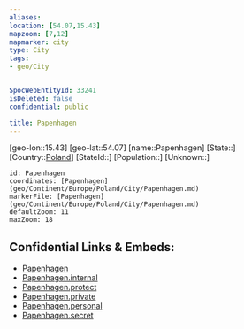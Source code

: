 ```yaml
---
aliases: 
location: [54.07,15.43]
mapzoom: [7,12] 
mapmarker: city 
type: City
tags:
- geo/City


SpocWebEntityId: 33241
isDeleted: false
confidential: public

title: Papenhagen
---
```

[geo-lon::15.43]
[geo-lat::54.07]
[name::Papenhagen]
[State::]
[Country::[Poland](geo/Continent/Europe/Poland.md)]
[StateId::]
[Population::]
[Unknown::]


```leaflet
id: Papenhagen
coordinates: [Papenhagen](geo/Continent/Europe/Poland/City/Papenhagen.md)
markerFile: [Papenhagen](geo/Continent/Europe/Poland/City/Papenhagen.md)
defaultZoom: 11 
maxZoom: 18
```


## Confidential Links & Embeds: 
- [Papenhagen](../../../../../../_public/geo/Continent/Europe/Poland/City/Papenhagen.md) 
- [Papenhagen.internal](../../../../../../_internal/geo/Continent/Europe/Poland/City/Papenhagen.internal.md) 
- [Papenhagen.protect](../../../../../../_protect/geo/Continent/Europe/Poland/City/Papenhagen.protect.md) 
- [Papenhagen.private](../../../../../../_private/geo/Continent/Europe/Poland/City/Papenhagen.private.md) 
- [Papenhagen.personal](../../../../../../_personal/geo/Continent/Europe/Poland/City/Papenhagen.personal.md) 
- [Papenhagen.secret](../../../../../../_secret/geo/Continent/Europe/Poland/City/Papenhagen.secret.md) 
